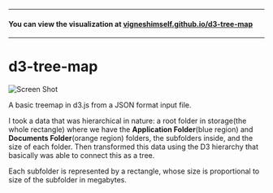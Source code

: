 <hr>

#### You can view the visualization at [vigneshimself.github.io/d3-tree-map](https://vigneshimself.github.io/d3-tree-map/)

<hr/>

# d3-tree-map

![Screen Shot](https://user-images.githubusercontent.com/40684259/159454035-02e1549d-f2e1-4ca8-b6f9-72d66d6c5646.png)

A basic treemap in d3.js from a JSON format input file. 

I took a data that was hierarchical in nature: a root folder in storage(the whole rectangle) where we have the <b>Application Folder</b>(blue region) and <b>Documents Folder</b>(orange region) folders, the subfolders inside, and the size of each folder. Then transformed this data using the D3 hierarchy that basically was able to connect this as a tree.

Each subfolder is represented by a rectangle, whose size is proportional to size of the subfolder in megabytes.

